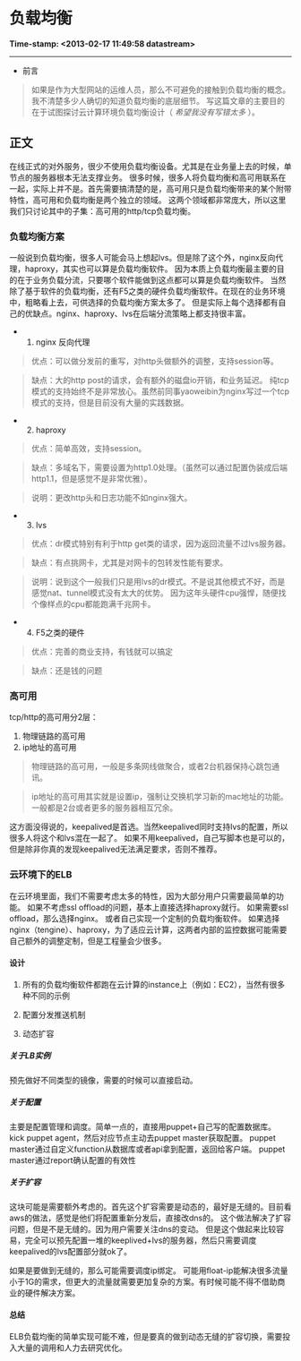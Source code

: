 # 负载均衡

**Time-stamp: <2013-02-17 11:49:58 datastream>**

---

* 前言

>如果是作为大型网站的运维人员，那么不可避免的接触到负载均衡的概念。我不清楚多少人确切的知道负载均衡的底层细节。
写这篇文章的主要目的在于试图探讨云计算环境负载均衡设计（ *希望我没有写错太多* ）。

## 正文

在线正式的对外服务，很少不使用负载均衡设备。尤其是在业务量上去的时候，单节点的服务器根本无法支撑业务。
很多时候，很多人将负载均衡和高可用联系在一起，实际上并不是。首先需要搞清楚的是，高可用只是负载均衡带来的某个附带特性，高可用和负载均衡是两个独立的领域。
这两个领域都非常庞大，所以这里我们只讨论其中的子集：高可用的http/tcp负载均衡。

### 负载均衡方案

一般说到负载均衡，很多人可能会马上想起lvs。但是除了这个外，nginx反向代理，haproxy，其实也可以算是负载均衡软件。
因为本质上负载均衡最主要的目的在于业务负载分流，只要哪个软件能做到这点都可以算是负载均衡软件。
当然除了基于软件的负载均衡，还有F5之类的硬件负载均衡软件。在现在的业务环境中，粗略看上去，可供选择的负载均衡方案太多了。
但是实际上每个选择都有自己的优缺点。nginx、haproxy、lvs在后端分流策略上都支持很丰富。

* 1. nginx 反向代理

>优点：可以做分发前的重写，对http头做额外的调整，支持session等。

>缺点：大的http post的请求，会有额外的磁盘io开销，和业务延迟。
>纯tcp模式的支持始终不是非常放心。虽然前同事yaoweibin为nginx写过一个tcp模式的支持，但是目前没有大量的实践数据。

* 2. haproxy

>优点：简单高效，支持session。

>缺点：多域名下，需要设置为http1.0处理。（虽然可以通过配置伪装成后端http1.1，但是感觉不是非常优雅）。

>说明：更改http头和日志功能不如nginx强大。

* 3. lvs

>优点：dr模式特别有利于http get类的请求，因为返回流量不过lvs服务器。

>缺点：有点挑网卡，尤其是对网卡的包转发性能有要求。

>说明：说到这个一般我们只是用lvs的dr模式。不是说其他模式不好，而是感觉nat、tunnel模式没有太大的优势。
>因为这年头硬件cpu强悍，随便找个像样点的cpu都能跑满千兆网卡。

* 4. F5之类的硬件

>优点：完善的商业支持，有钱就可以搞定

>缺点：还是钱的问题

### 高可用

tcp/http的高可用分2层：

1. 物理链路的高可用
1. ip地址的高可用

>物理链路的高可用，一般是多条网线做聚合，或者2台机器保持心跳包通讯。

>ip地址的高可用其实就是设置ip，强制让交换机学习新的mac地址的功能。一般都是2台或者更多的服务器相互冗余。

这方面没得说的，keepalived是首选。当然keepalived同时支持lvs的配置，所以很多人将这个和lvs混在一起了。
如果不用keepalived，自己写脚本也是可以的，但是除非你真的发现keepalived无法满足要求，否则不推荐。


### 云环境下的ELB

在云环境里面，我们不需要考虑太多的特性，因为大部分用户只需要最简单的功能。
如果不考虑ssl offload的问题，基本上直接选择haproxy就行。
如果需要ssl offload，那么选择nginx。
或者自己实现一个定制的负载均衡软件。
如果选择nginx（tengine）、haproxy，为了适应云计算，这两者内部的监控数据可能需要自己额外的调整定制，但是工程量会少很多。

#### 设计

1. 所有的负载均衡软件都跑在云计算的instance上（例如：EC2），当然有很多种不同的示例

1. 配置分发推送机制

1. 动态扩容

##### 关于LB实例

预先做好不同类型的镜像，需要的时候可以直接启动。

##### 关于配置

主要是配置管理和调度。简单一点的，直接用puppet+自己写的配置数据库。
kick puppet agent，然后对应节点主动去puppet master获取配置。
puppet master通过自定义function从数据库或者api拿到配置，返回给客户端。
puppet master通过report确认配置的有效性

##### 关于扩容

这块可能是需要额外考虑的。首先这个扩容需要是动态的，最好是无缝的。目前看aws的做法，感觉是他们将配置重新分发后，直接改dns的。
这个做法解决了扩容问题，但是不是无缝的。因为用户需要关注dns的变动。
但是这个做起来比较容易，完全可以预先配置一堆的keeplived+lvs的服务器，然后只需要调度keepalived的lvs配置部分就ok了。

如果是要做到无缝的，那么可能需要调度ip绑定。
可能用float-ip能解决很多流量小于1G的需求，但更大的流量就需要更加复杂的方案。有时候可能不得不借助商业的硬件解决方案。

#### 总结

ELB负载均衡的简单实现可能不难，但是要真的做到动态无缝的扩容切换，需要投入大量的调用和人力去研究优化。
